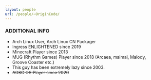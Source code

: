 ```yaml
---
layout: people
url: /people/~OriginCode/
---
```


### ADDITIONAL INFO
- Arch Linux User, Arch Linux CN Packager
- Ingress ENLIGHTENED since 2019
- Minecraft Player since 2013
- MUG (Rhythm Games) Player since 2018 (Arcaea, maimai, Malody, Groove Coaster etc.)
- This guy has been extremely lazy since 2003.
- ~~AOSC OS Player since 2020~~
